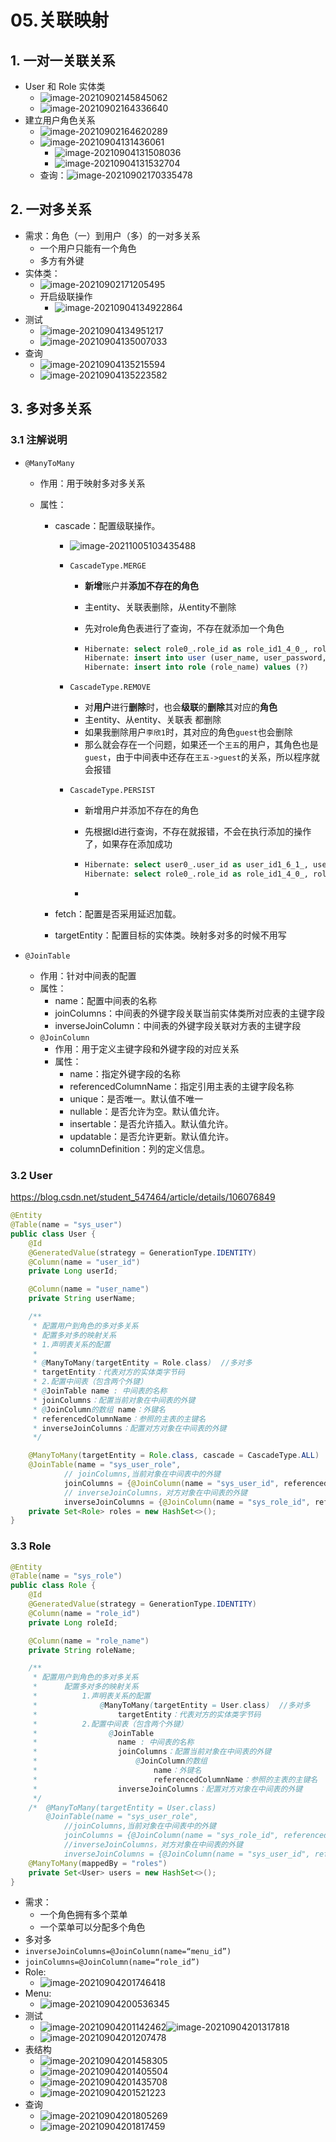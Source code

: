 # 05.关联映射

## 1. 一对一关联关系

- User 和 Role 实体类
  - ![image-20210902145845062](https://raw.githubusercontent.com/TWDH/Leetcode-From-Zero/pictures/img/image-20210902145845062.png)
  - ![image-20210902164336640](https://raw.githubusercontent.com/TWDH/Leetcode-From-Zero/pictures/img/image-20210902164336640.png)
- 建立用户角色关系
  - ![image-20210902164620289](https://raw.githubusercontent.com/TWDH/Leetcode-From-Zero/pictures/img/image-20210902164620289.png)
  - ![image-20210904131436061](https://raw.githubusercontent.com/TWDH/Leetcode-From-Zero/pictures/img/image-20210904131436061.png)
    - ![image-20210904131508036](https://raw.githubusercontent.com/TWDH/Leetcode-From-Zero/pictures/img/image-20210904131508036.png)
    - ![image-20210904131532704](https://raw.githubusercontent.com/TWDH/Leetcode-From-Zero/pictures/img/image-20210904131532704.png)
  - 查询：![image-20210902170335478](https://raw.githubusercontent.com/TWDH/Leetcode-From-Zero/pictures/img/image-20210902170335478.png)



## 2. 一对多关系

- 需求：角色（一）到用户（多）的一对多关系
  - 一个用户只能有一个角色 
  - 多方有外键
- 实体类：
  - ![image-20210902171205495](https://raw.githubusercontent.com/TWDH/Leetcode-From-Zero/pictures/img/image-20210902171205495.png)
  - 开启级联操作
    - ![image-20210904134922864](https://raw.githubusercontent.com/TWDH/Leetcode-From-Zero/pictures/img/image-20210904134922864.png)
- 测试
  - ![image-20210904134951217](https://raw.githubusercontent.com/TWDH/Leetcode-From-Zero/pictures/img/image-20210904134951217.png)
  - ![image-20210904135007033](https://raw.githubusercontent.com/TWDH/Leetcode-From-Zero/pictures/img/image-20210904135007033.png)
- 查询
  - ![image-20210904135215594](https://raw.githubusercontent.com/TWDH/Leetcode-From-Zero/pictures/img/image-20210904135215594.png)
  - ![image-20210904135223582](https://raw.githubusercontent.com/TWDH/Leetcode-From-Zero/pictures/img/image-20210904135223582.png)

## 3. 多对多关系

### 3.1 注解说明

- `@ManyToMany`

  -  作用：用于映射多对多关系

  - 属性：

    - cascade：配置级联操作。

      - ![image-20211005103435488](https://raw.githubusercontent.com/TWDH/Leetcode-From-Zero/pictures/img/image-20211005103435488.png)

      - `CascadeType.MERGE`

        - **新增**账户并**添加不存在的角色**

        - 主entity、关联表删除，从entity不删除

        - 先对role角色表进行了查询，不存在就添加一个角色

        - ```sql
          Hibernate: select role0_.role_id as role_id1_4_0_, role0_.role_name as role_nam2_4_0_ from role role0_ where role0_.role_id=?
          Hibernate: insert into user (user_name, user_password, user_id) values (?, ?, ?)
          Hibernate: insert into role (role_name) values (?)
          ```

      - `CascadeType.REMOVE`

        - 对**用户**进行**删除**时，也会**级联**的**删除**其对应的**角色**
        - 主entity、从entity、关联表 都删除
        - 如果我删除用户`李欣1`时，其对应的角色`guest`也会删除
        - 那么就会存在一个问题，如果还一个`王五`的用户，其角色也是`guest`，由于中间表中还存在`王五->guest`的关系，所以程序就会报错

      - `CascadeType.PERSIST`

        - 新增用户并添加不存在的角色

        - 先根据Id进行查询，不存在就报错，不会在执行添加的操作了，如果存在添加成功

        - ```sql
          Hibernate: select user0_.user_id as user_id1_6_1_, user0_.user_name as user_nam2_6_1_, user0_.user_password as user_pas3_6_1_, user0_.user_status as user_sta4_6_1_, userinfo1_.info_id as info_id1_8_0_, userinfo1_.phone as phone2_8_0_, userinfo1_.email as email3_8_0_, userinfo1_.age as age4_8_0_, userinfo1_.birth as birth5_8_0_, userinfo1_.address as address6_8_0_, userinfo1_.school as school7_8_0_, userinfo1_.edu_back as edu_back8_8_0_, userinfo1_.user_major as user_maj9_8_0_, userinfo1_.info_user_id as info_us10_8_0_ from user user0_ left outer join user_info userinfo1_ on user0_.user_id=userinfo1_.info_user_id where user0_.user_id=?
          Hibernate: select role0_.role_id as role_id1_4_0_, role0_.role_name as role_nam2_4_0_ from role role0_ where role0_.role_id=?
          ```

        - 

    - fetch：配置是否采用延迟加载。

    - targetEntity：配置目标的实体类。映射多对多的时候不用写

- `@JoinTable`

  -  作用：针对中间表的配置
  - 属性：
    - name：配置中间表的名称
    - joinColumns：中间表的外键字段关联当前实体类所对应表的主键字段 
    - inverseJoinColumn：中间表的外键字段关联对方表的主键字段
  - `@JoinColumn`
    - 作用：用于定义主键字段和外键字段的对应关系
    - 属性：
      - name：指定外键字段的名称
      - referencedColumnName：指定引用主表的主键字段名称
      - unique：是否唯一。默认值不唯一
      - nullable：是否允许为空。默认值允许。
      - insertable：是否允许插入。默认值允许。
      - updatable：是否允许更新。默认值允许。
      - columnDefinition：列的定义信息。

### 3.2 User

https://blog.csdn.net/student_547464/article/details/106076849

```java
@Entity
@Table(name = "sys_user")
public class User {
    @Id
    @GeneratedValue(strategy = GenerationType.IDENTITY)
    @Column(name = "user_id")
    private Long userId;

    @Column(name = "user_name")
    private String userName;

    /**
     * 配置用户到角色的多对多关系
     * 配置多对多的映射关系
     * 1.声明表关系的配置
     *
     * @ManyToMany(targetEntity = Role.class)  //多对多
     * targetEntity：代表对方的实体类字节码
     * 2.配置中间表（包含两个外键）
     * @JoinTable name : 中间表的名称
     * joinColumns：配置当前对象在中间表的外键
     * @JoinColumn的数组 name：外键名
     * referencedColumnName：参照的主表的主键名
     * inverseJoinColumns：配置对方对象在中间表的外键
     */

    @ManyToMany(targetEntity = Role.class, cascade = CascadeType.ALL)
    @JoinTable(name = "sys_user_role",
            // joinColumns,当前对象在中间表中的外键
            joinColumns = {@JoinColumn(name = "sys_user_id", referencedColumnName = "user_id")},
            // inverseJoinColumns，对方对象在中间表的外键
            inverseJoinColumns = {@JoinColumn(name = "sys_role_id", referencedColumnName = "role_id")})
    private Set<Role> roles = new HashSet<>();
}
```

### 3.3 Role

```java
@Entity
@Table(name = "sys_role")
public class Role {
    @Id
    @GeneratedValue(strategy = GenerationType.IDENTITY)
    @Column(name = "role_id")
    private Long roleId;

    @Column(name = "role_name")
    private String roleName;

    /**
     * 配置用户到角色的多对多关系
     *      配置多对多的映射关系
     *          1.声明表关系的配置
     *              @ManyToMany(targetEntity = User.class)  //多对多
     *                  targetEntity：代表对方的实体类字节码
     *          2.配置中间表（包含两个外键）
     *                @JoinTable
     *                  name : 中间表的名称
     *                  joinColumns：配置当前对象在中间表的外键
     *                      @JoinColumn的数组
     *                          name：外键名
     *                          referencedColumnName：参照的主表的主键名
     *                  inverseJoinColumns：配置对方对象在中间表的外键
     */
    /*  @ManyToMany(targetEntity = User.class)
        @JoinTable(name = "sys_user_role",
            //joinColumns,当前对象在中间表中的外键
            joinColumns = {@JoinColumn(name = "sys_role_id", referencedColumnName = "role_id")},
            //inverseJoinColumns，对方对象在中间表的外键
            inverseJoinColumns = {@JoinColumn(name = "sys_user_id", referencedColumnName = "user_id")})*/
    @ManyToMany(mappedBy = "roles")
    private Set<User> users = new HashSet<>();
}
```







- 需求：
  - 一个角色拥有多个菜单
  - 一个菜单可以分配多个角色
-  多对多
  - `inverseJoinColumns=@JoinColumn(name=“menu_id”)`
  - `joinColumns=@JoinColumn(name=“role_id”)`
  - Role:
    - ![image-20210904201746418](https://raw.githubusercontent.com/TWDH/Leetcode-From-Zero/pictures/img/image-20210904201746418.png)
  - Menu:
    - ![image-20210904200536345](https://raw.githubusercontent.com/TWDH/Leetcode-From-Zero/pictures/img/image-20210904200536345.png)
  - 测试
    - ![image-20210904201142462](https://raw.githubusercontent.com/TWDH/Leetcode-From-Zero/pictures/img/image-20210904201142462.png)![image-20210904201317818](https://raw.githubusercontent.com/TWDH/Leetcode-From-Zero/pictures/img/image-20210904201317818.png)
    - ![image-20210904201207478](https://raw.githubusercontent.com/TWDH/Leetcode-From-Zero/pictures/img/image-20210904201207478.png)
  - 表结构
    - ![image-20210904201458305](https://raw.githubusercontent.com/TWDH/Leetcode-From-Zero/pictures/img/image-20210904201458305.png)
    - ![image-20210904201405504](https://raw.githubusercontent.com/TWDH/Leetcode-From-Zero/pictures/img/image-20210904201405504.png)
    - ![image-20210904201435708](https://raw.githubusercontent.com/TWDH/Leetcode-From-Zero/pictures/img/image-20210904201435708.png)
    - ![image-20210904201521223](https://raw.githubusercontent.com/TWDH/Leetcode-From-Zero/pictures/img/image-20210904201521223.png)
  - 查询
    - ![image-20210904201805269](https://raw.githubusercontent.com/TWDH/Leetcode-From-Zero/pictures/img/image-20210904201805269.png)
    - ![image-20210904201817459](https://raw.githubusercontent.com/TWDH/Leetcode-From-Zero/pictures/img/image-20210904201817459.png)































